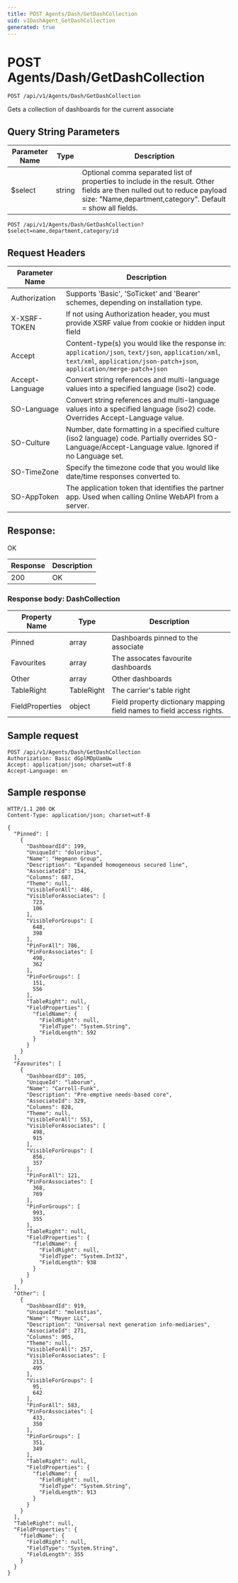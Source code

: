 ```yaml
---
title: POST Agents/Dash/GetDashCollection
uid: v1DashAgent_GetDashCollection
generated: true
---
```


# POST Agents/Dash/GetDashCollection

```http
POST /api/v1/Agents/Dash/GetDashCollection
```

Gets a collection of dashboards for the current associate







## Query String Parameters

| Parameter Name | Type |  Description |
|----------------|------|--------------|
| $select | string |  Optional comma separated list of properties to include in the result. Other fields are then nulled out to reduce payload size: "Name,department,category". Default = show all fields. |

```http
POST /api/v1/Agents/Dash/GetDashCollection?$select=name,department,category/id
```


## Request Headers

| Parameter Name | Description |
|----------------|-------------|
| Authorization  | Supports 'Basic', 'SoTicket' and 'Bearer' schemes, depending on installation type. |
| X-XSRF-TOKEN   | If not using Authorization header, you must provide XSRF value from cookie or hidden input field |
| Accept         | Content-type(s) you would like the response in: `application/json`, `text/json`, `application/xml`, `text/xml`, `application/json-patch+json`, `application/merge-patch+json` |
| Accept-Language | Convert string references and multi-language values into a specified language (iso2) code. |
| SO-Language | Convert string references and multi-language values into a specified language (iso2) code. Overrides Accept-Language value. |
| SO-Culture | Number, date formatting in a specified culture (iso2 language) code. Partially overrides SO-Language/Accept-Language value. Ignored if no Language set. |
| SO-TimeZone | Specify the timezone code that you would like date/time responses converted to. |
| SO-AppToken | The application token that identifies the partner app. Used when calling Online WebAPI from a server. |


## Response:

OK

| Response | Description |
|----------------|-------------|
| 200 | OK |

### Response body: DashCollection

| Property Name | Type |  Description |
|----------------|------|--------------|
| Pinned | array | Dashboards pinned to the associate |
| Favourites | array | The assocates favourite dashboards |
| Other | array | Other dashboards |
| TableRight | TableRight | The carrier's table right |
| FieldProperties | object | Field property dictionary mapping field names to field access rights. |

## Sample request

```http!
POST /api/v1/Agents/Dash/GetDashCollection
Authorization: Basic dGplMDpUamUw
Accept: application/json; charset=utf-8
Accept-Language: en
```

## Sample response

```http_
HTTP/1.1 200 OK
Content-Type: application/json; charset=utf-8

{
  "Pinned": [
    {
      "DashboardId": 199,
      "UniqueId": "doloribus",
      "Name": "Hegmann Group",
      "Description": "Expanded homogeneous secured line",
      "AssociateId": 154,
      "Columns": 687,
      "Theme": null,
      "VisibleForAll": 486,
      "VisibleForAssociates": [
        723,
        106
      ],
      "VisibleForGroups": [
        648,
        398
      ],
      "PinForAll": 786,
      "PinForAssociates": [
        498,
        362
      ],
      "PinForGroups": [
        151,
        556
      ],
      "TableRight": null,
      "FieldProperties": {
        "fieldName": {
          "FieldRight": null,
          "FieldType": "System.String",
          "FieldLength": 592
        }
      }
    }
  ],
  "Favourites": [
    {
      "DashboardId": 105,
      "UniqueId": "laborum",
      "Name": "Carroll-Funk",
      "Description": "Pre-emptive needs-based core",
      "AssociateId": 329,
      "Columns": 828,
      "Theme": null,
      "VisibleForAll": 553,
      "VisibleForAssociates": [
        498,
        915
      ],
      "VisibleForGroups": [
        856,
        357
      ],
      "PinForAll": 121,
      "PinForAssociates": [
        368,
        769
      ],
      "PinForGroups": [
        993,
        355
      ],
      "TableRight": null,
      "FieldProperties": {
        "fieldName": {
          "FieldRight": null,
          "FieldType": "System.Int32",
          "FieldLength": 938
        }
      }
    }
  ],
  "Other": [
    {
      "DashboardId": 919,
      "UniqueId": "molestias",
      "Name": "Mayer LLC",
      "Description": "Universal next generation info-mediaries",
      "AssociateId": 271,
      "Columns": 905,
      "Theme": null,
      "VisibleForAll": 257,
      "VisibleForAssociates": [
        213,
        495
      ],
      "VisibleForGroups": [
        95,
        642
      ],
      "PinForAll": 583,
      "PinForAssociates": [
        433,
        350
      ],
      "PinForGroups": [
        351,
        349
      ],
      "TableRight": null,
      "FieldProperties": {
        "fieldName": {
          "FieldRight": null,
          "FieldType": "System.String",
          "FieldLength": 913
        }
      }
    }
  ],
  "TableRight": null,
  "FieldProperties": {
    "fieldName": {
      "FieldRight": null,
      "FieldType": "System.String",
      "FieldLength": 355
    }
  }
}
```